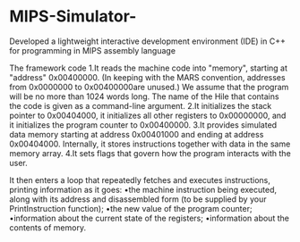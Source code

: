 # MIPS-Simulator-
Developed a lightweight interactive development environment (IDE) in C++ for programming in MIPS assembly language

The framework code
1.It reads the machine code into "memory", starting at "address" 0x00400000. (In keeping with the MARS convention, addresses from 0x0000000 to 0x00400000are unused.) We assume that the program will be no more than 1024 words long. The name of the Hile that contains the code is given as a command-line argument. 
2.It initializes the stack pointer to 0x00404000, it initializes all other registers to 0x00000000, and it initializes the program counter to 0x00400000. 
3.It provides simulated data memory starting at address 0x00401000 and ending at address 0x00404000. Internally, it stores instructions together with data in the same memory array. 
4.It sets flags that govern how the program interacts with the user. 

It then enters a loop that repeatedly fetches and executes instructions, printing information as it goes: 
•the machine instruction being executed, along with its address and disassembled form (to be supplied by your PrintInstruction function);
•the new value of the program counter; 
•information about the current state of the registers;
•information about the contents of memory.
